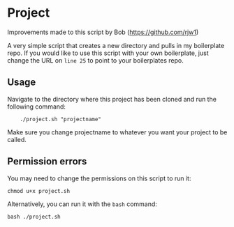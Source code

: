 Project
=======

Improvements made to this script by Bob (https://github.com/rjw1)

A very simple script that creates a new directory and pulls in my boilerplate repo. If you would like to use this script with your own boilerplate, just change the URL on `line 25` to point to your boilerplates repo.

## Usage

Navigate to the directory where this project has been cloned and run the following command:

		./project.sh "projectname"

Make sure you change projectname to whatever you want your project to be called.

## Permission errors

You may need to change the permissions on this script to run it:

    chmod u+x project.sh

Alternatively, you can run it with the `bash` command:

    bash ./project.sh
